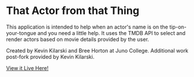 # That Actor from that Thing

This application is intended to help when an actor's name is on the tip-on-your-tongue and you need a little help. It uses the TMDB API to select and render actors based on movie details provided by the user.

Created by Kevin Kilarski and Bree Horton at Juno College.  Additional work post-fork provided by Kevin Kilarski.

[View it Live Here!](https://that-actor-from-that-thing.netlify.app/)
